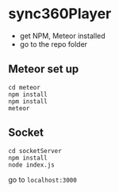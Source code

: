 # sync360Player

- get NPM, Meteor installed
- go to the repo folder


## Meteor set up

```
cd meteor
npm install
npm install
meteor
```

## Socket

```
cd socketServer
npm install
node index.js
```

go to `localhost:3000`